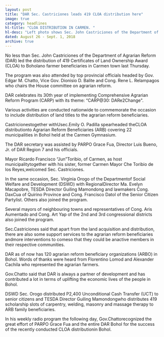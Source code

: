 ```yaml
---
layout: post
title: "DAR Sec. Castriciones leads 419 CLOA distribution here"
image: true
category: headlines
hl-title: "CLOA DISTRIBUTION IN CARMEN. "
hl-desc: "Left photo shows Sec. John Castriciones of the Department of Agrarian Reform (DAR) who spearheads the distribution of land titles to 419 Boholanoagrarian reform beneficiaries (center photo) in time for the 30th year celebration of the Comprehensive Agrarian Reform Program (CARP) in Bohol. Right photo is Grace Fua, provincial agrarian reform officer in Bohol delivering the opening message.(Photos courtesy of Ric Obedencio, Office of the Governor and PAMRS DAR Central Office)"
dated: August 26 - Sept. 1, 2018
archive: true
---
```


No less than Sec. John Castriciones of the Department of Agrarian Reform (DAR) led the distribution of 419 Certificates of Land Ownership Award (CLOA) to Boholano farmer beneficiaries in Carmen town last Thursday.

The program was also attended by top provincial officials headed by Gov. Edgar M. Chatto, Vice Gov. Dionisio D. Balite and Cong. Rene L. Relampagos who chairs the House committee on agrarian reform.

DAR celebrates its 30th year of implementing Comprehensive Agrarian Reform Program (CARP) with its theme: “CARP@30: DARe2Change". 

Various activities are conducted nationwide to commemorate the occasion to include distribution of land titles to the agrarian reform beneficiaries.

Castricionestogether withUsec.Emily O. Padilla spearheaded theCLOA  distributionto Agrarian Reform Beneficiaries (ARB) covering 22 municipalities in Bohol held at the Carmen Gymnasium.

The DAR secretary was assisted by PARPO Grace Fua, Director Luis Bueno, Jr. of DAR Region 7 and his officials.

Mayor Ricardo Francisco “Jun”Toribio,  of Carmen, as host municipalitytogether with his sister, former Carmen Mayor Che Toribio de los Reyes,welcomed Sec. Castriciones.

In the same occasion, Sec. Virginia Orogo of the Departmentof Social Welfare and Development (DSWD) with RegionalDirector Ma. Evelyn Macapobre, TESDA Director Guiling Mamondong and lawmakers Cong. DaxCua of Quirino Province and Cong. Francisco Datol of the Senior Citizen Partylist. Others also joined the program.

Several mayors of neighbouring towns and representatives of Cong. Aris Aumentado and Cong. Art Yap of the 2nd and 3rd congressional districts also joined the program.

Sec.Castriciones said that apart from the land acquisition and distribution, there are also some support services to the agrarian reform beneficiaries andmore interventions to comeso that they could be anactive members in their respective communities. 

DAR as of now has 120 agrarian reform beneficiary organizations (ARBO) in Bohol. Words of thanks were heard from Florentino Lomod and Alexander Cachila who represented the agrarian farmers.

Gov.Chatto said that DAR is always a partner of development and has contributed a lot in terms of uplifting the economic lives of the people in Bohol.

DSWD Sec. Orogo distributed P2,400 Unconditional Cash Transfer (UCT) to senior citizens and TESDA Director Guiling Mamondongwho distributes 419 scholarship slots of carpentry, welding, masonry and massage therapy to ARB family beneficiaries. 

In his weekly radio program the following day, Gov.Chattorecognized the great effort of PARPO Grace Fua and the entire DAR Bohol for the success of the recently conducted CLOA distributionin Bohol.



